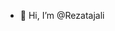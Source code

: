 - 👋 Hi, I’m @Rezatajali
<!---
Rezatajali/Rezatajali is a ✨ special ✨ repository because its `README.md` (this file) appears on your GitHub profile.
You can click the Preview link to take a look at your changes.
--->
